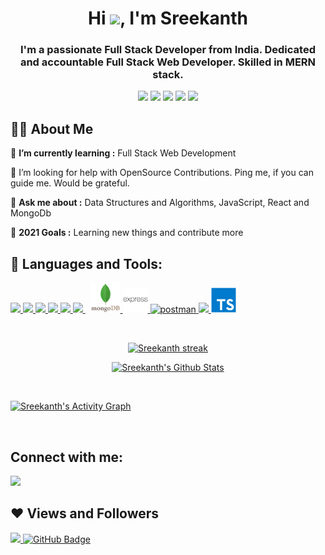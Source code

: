 <!-- ![](https://visitor-badge.glitch.me/badge?page_id=Bhargav1224.Bhargav1224) -->

<!-- <p align="left"> <img src="https://komarev.com/ghpvc/?username=Sreekanth138&label=Profile%20views&color=0e75b6&style=flat" alt="Sreekanth138" /> </p> -->

<h1 align="center">Hi <img src="https://raw.githubusercontent.com/MartinHeinz/MartinHeinz/master/wave.gif" width="30px">, I'm Sreekanth</h1>
<h3 align="center">I'm a passionate Full Stack Developer from India. Dedicated and accountable Full Stack Web Developer. Skilled in MERN stack.</h3>

<p align= "center">

<img src="https://img.shields.io/badge/JS-Javascript-red"/>
<img src="https://img.shields.io/badge/React-React-blue"/>
<img src="https://img.shields.io/badge/Node-node-green"/>
<img src="https://img.shields.io/badge/express-Express-blueviolet"/>
<img src="https://img.shields.io/badge/Mongodb-mongodb-brightgreen"/>
</p>

## 🙋‍♂️ About Me

🌱 **I’m currently learning :** Full Stack Web Development

🤝 I’m looking for help with OpenSource Contributions. Ping me, if you can guide me. Would be grateful.

💬 **Ask me about :** Data Structures and Algorithms, JavaScript, React and MongoDb

🥅 **2021 Goals :** Learning new things and contribute more

<!-- 📫 You can reach me at [chat](mailto:mangeshbkwsu@gmail.com)! -->


## 🚀 Languages and Tools:
<p align="left">
    <a href="https://www.w3.org/html/" target="_blank"> <img src="https://img.icons8.com/color/48/000000/html-5.png"/> </a>
    <a href="https://www.w3schools.com/css/" target="_blank"> <img src="https://img.icons8.com/color/48/000000/css3.png"/> </a>
    <a href="https://developer.mozilla.org/en-US/docs/Web/JavaScript" target="_blank"> <img src="https://img.icons8.com/color/48/000000/javascript.png"/> </a>
    <a href="https://reactjs.org/" target="_blank"> <img src="https://img.icons8.com/color/48/000000/react-native.png"/> </a>
    <a href="https://redux.js.org" target="_blank"> <img src="https://img.icons8.com/color/48/000000/redux.png"/> </a>    
    <!-- <a href="https://getbootstrap.com" target="_blank"> <img src="https://img.icons8.com/color/48/000000/bootstrap.png"/> </a>  -->
    <a style="padding-right:8px;" href="https://nodejs.org" target="_blank"> <img src="https://img.icons8.com/color/48/000000/nodejs.png"/> </a>
     <a href="https://www.mongodb.com/" target="_blank"> <img src="https://raw.githubusercontent.com/devicons/devicon/master/icons/mongodb/mongodb-original-wordmark.svg" alt="mongodb" width="48" height="48"/> </a>
     <a href="https://expressjs.com" target="_blank"> <img src="https://raw.githubusercontent.com/devicons/devicon/master/icons/express/express-original-wordmark.svg" alt="express" width="40" height="40"/> </a>
     <a href="https://postman.com" target="_blank"> <img src="https://www.vectorlogo.zone/logos/getpostman/getpostman-icon.svg" alt="postman" width="45" height="45"/> </a>
    <!-- <a style="padding-right:8px;" href="https://www.mysql.com/" target="_blank"> <img src="https://img.icons8.com/fluent/50/000000/mysql-logo.png"/> </a> --> 
    <!-- <a href="https://firebase.google.com/" target="_blank"> <img src="https://img.icons8.com/color/48/000000/firebase.png"/> </a>  -->   
    <a href="https://git-scm.com/" target="_blank"> <img src="https://img.icons8.com/color/48/000000/git.png"/> </a>
      <a href="https://www.typescriptlang.org/" target="_blank"> <img src="https://raw.githubusercontent.com/devicons/devicon/master/icons/typescript/typescript-original.svg" alt="typescript" width="40" height="40"/> </a>  
</p>
<br/>

<!-- if you like what i do, maybe consider buying me a coffee/tea 🥺👉👈 -->

<!-- <a href="https://www.buymeacoffee.com/Sreekanth138" target="_blank"><img src="https://cdn.buymeacoffee.com/buttons/v2/default-red.png" alt="Buy Me A Coffee" width="150" ></a> -->

<p align="center">
    <a href="https://github.com/Sreekanth138/github-readme-streak-stats">
        <img title="🔥 Get streak stats for your profile at git.io/streak-stats" alt="Sreekanth streak" src="https://github-readme-streak-stats.herokuapp.com/?user=Sreekanth138&theme=black-ice&hide_border=true&stroke=0000&background=060A0CD0"/>
    </a>
</p>

 
  <p align="center">
    <a href="https://github.com/Sreekanth138/github-readme-stats"><img alt="Sreekanth's Github Stats" src="https://github-readme-stats.vercel.app/api?username=Sreekanth138&show_icons=true&count_private=true&theme=react&hide_border=true&bg_color=0D1117" /></a>
    </p>
    
<!--    <p align="center">
    <img src="https://github-readme-stats.vercel.app/api/top-langs/?username=Sreekanth138&theme=react&hide_border=true&bg_color=0D1117" height="260px" width="33.25%"/>
    </p>
 -->
<!--   <p>
  <img align="center" src="https://github-readme-stats.vercel.app/api/top-langs?username=Sreekanth138&show_icons=true&locale=en&layout=compact" alt="Sreekanth138"/>
</p>
  -->
  
<!-- <p><img align="center" src="https://github-readme-stats.vercel.app/api?username=Sreekanth138&show_icons=true&locale=en" alt="Sreekanth138" /></p>  -->

<!--   <br/>
  <b>Note:</b> Top languages is only a metric of the languages my public code consists of and doesn't reflect experience or skill level.

<br/> -->
<br/>

<a href="https://github.com/Sreekanth138/github-readme-activity-graph"><img alt="Sreekanth's Activity Graph" src="https://activity-graph.herokuapp.com/graph?username=Sreekanth138&bg_color=0D1117&color=5BCDEC&line=5BCDEC&point=FFFFFF&hide_border=true" /></a>

<br/>

## Connect with me:
<p align="left">

<a href = "https://www.linkedin.com/in/sreekanth-mk/"><img src="https://img.icons8.com/fluent/48/000000/linkedin.png"/></a>


</p>

## ❤ Views and Followers
<a href="https://github.com/Sreekanth138/github-profile-views-counter">
    <img src="https://komarev.com/ghpvc/?username=Sreekanth138">
</a>
<a href="https://github.com/Sreekanth138?tab=followers"><img src="https://img.shields.io/github/followers/Sreekanth138?label=Followers&style=social" alt="GitHub Badge"></a>
